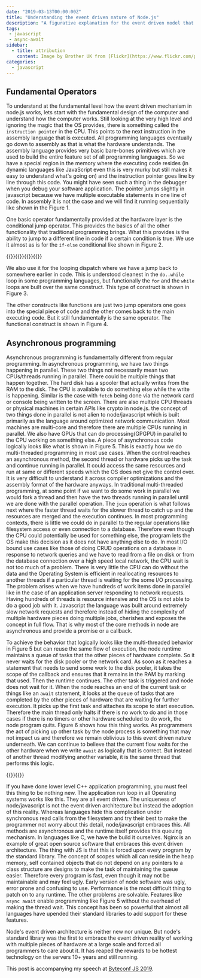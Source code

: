 ```yaml
---
date: "2019-03-13T00:00:00Z"
title: "Understanding the event driven nature of Node.js"
description: "A figurative explanation for the event driven model that is present in node.js"
tags:
 - javascript
 - async-await
sidebar:
  - title: attribution
    content: Image by Brother UK from [Flickr](https://www.flickr.com/photos/brother-uk/33064183161)
categories:
  - javascript
---
```


## Fundamental Operators

To understand at the fundamental level how the event driven mechanism in node.js works, lets start with the fundamental design of the computer and understand how the computer works. Still looking at the very high level and ignoring the magic that the OS provides, there is something called the `instruction pointer` in the CPU. This points to the next instruction in the assembly language that is executed. All programming languages eventually go down to assembly as that is what the hardware understands. The assembly language provides very basic bare-bones primitives which are used to build the entire feature set of all programming languages. So we have a special region in the memory where the executing code resides (in dynamic languages like JavaScript even this is very murky but still makes it easy to understand what's going on) and the instruction pointer goes line by line through this code. You might have seen such a thing in the debugger when you debug your software application. The pointer jumps slightly in javascript because we have multiple executable statements in one line of code. In assembly it is not the case and we will find it running sequentially like shown in the Figure 1.

One basic operator fundamentally provided at the hardware layer is the conditional jump operator. This provides the basics of all the other functionality that traditional programming brings. What this provides is the ability to jump to a different line in code if a certain condition is true. We use it almost as is for the `if-else` conditional like shown in Figure 2.
<div class="items-4">{{<fig alt="Sequential Execution" width="300" height="365" nomin="true" src="sequential.gif" title="Sequential Execution" >}}{{<fig alt="Conditional Execution" width="300" height="365" nomin="true" src="conditional.gif" title="Conditional Execution" >}}{{<fig alt="Loop Execution" width="300" height="365" nomin="true" src="loop.gif" title="Loop Execution" >}}{{<fig alt="Function Execution" width="300" height="365" nomin="true" src="function.gif" title="Function Execution" >}}</div>

We also use it for the looping dispatch where we have a jump back to somewhere earlier in code. This is understood cleanest in the `do..while` loop in some programming languages, but functionally the `for` and the `while` loops are built over the same construct. This type of construct is shown in Figure 3.

The other constructs like functions are just two jump operators one goes into the special piece of code and the other comes back to the main executing code. But it still fundamentally is the same operator. The functional construct is shown in Figure 4.

## Asynchronous programming
Asynchronous programming is fundamentally different from regular programming. In asynchronous programming, we have two things happening in parallel. These two things not necessarily mean two CPUs/threads running in parallel. There could be multiple things that happen together. The hard disk has a spooler that actually writes from the RAM to the disk. The CPU is available to do something else while the write is happening. Similar is the case with `fetch` being done via the network card or console being written to the screen. There are also multiple CPU threads or physical machines in certain APIs like crypto in node.js. the concept of two things done in parallel is not alien to node/javascript which is built primarily as the language around optimized network communication. Most machines are multi-core and therefore there are multiple CPUs running in parallel. We also have GPUs that can do processing(GPGPU) in parallel to the CPU working on something else.
A piece of asynchronous code logically looks like what is shown in Figure 5. This is exactly how we do multi-threaded programming in most use cases. When the control reaches an asynchronous method, the second thread or hardware picks up the task and continue running in parallel. It could access the same resources and run at same or different speeds which the OS does not give the control over. It is very difficult to understand it across compiler optimizations and the assembly format of the hardware anyways. In traditional multi-threaded programming, at some point if we want to do some work in parallel we would fork a thread and then have the two threads running in parallel until we are done with the parallel operation. The `join` operation is what follows next where the faster thread waits for the slower thread to catch up and the resources are merged and the execution continues.
In most programming contexts, there is little we could do in parallel to the regular operations like filesystem access or even connection to a database. Therefore even though the CPU could potentially be used for something else, the program lets the OS make this decision as it does not have anything else to do. In most I/O bound use cases like those of doing CRUD operations on a database in response to network queries and we have to read from a file on disk or from the database connection over a high speed local network, the CPU wait is not too much of a problem. There is very little the CPU can do without the data and the Operating System is efficient in reallocating resources to another threads if a particular thread is waiting for the some I/O processing. The problem arises when we have hundreds of work items done in parallel like in the case of an application server responding to network requests. Having hundreds of threads is resource intensive and the OS is not able to do a good job with it. Javascript the language was built around extremely slow network requests and therefore instead of hiding the complexity of multiple hardware pieces doing multiple jobs, cherishes and exposes the concept in full flow. That is why most of the core methods in node are asynchronous and provide a promise or a callback.

To achieve the behavior that logically looks like the multi-threaded behavior in Figure 5 but can reuse the same flow of execution, the node runtime maintains a queue of tasks that the other pieces of hardware complete. So it never waits for the disk pooler or the network card. As soon as it reaches a statement that needs to send some work to the disk pooler, it takes the scope of the callback and ensures that it remains in the RAM by marking that used. Then the runtime continues. The other task is triggered and node does not wait for it. When the node reaches an end of the current task or things like an `await` statement, it looks at the queue of tasks that are completed by the other pieces of hardware that are waiting for further execution. It picks up the first task and attaches its scope to start execution. Therefore the main thread only halts if there is no work to do and in those cases if there is no timers or other hardware scheduled to do work, the node program quits. Figure 6 shows how this thing works. As programmers the act of picking up other task by the node process is something that may not impact us and therefore we remain oblivious to this event driven nature underneath. We can continue to believe that the current flow waits for the other hardware when we write `await` as logically that is correct. But instead of another thread modifying another variable, it is the same thread that performs this logic.

<div class="items-2">
{{<fig alt="Logical Async" width="300" height="365" nomin="true" src="logical.gif" title="Logical Async" >}}{{<fig alt="Event Driven Async" width="300" height="365" nomin="true" src="event-driven.gif" title="Event Driven Async" >}}
</div>

If you have done lower level C++ application programming, you must feel this thing to be nothing new. The application run loop in all Operating systems works like this. They are all event driven. The uniqueness of node/javascript is not the event driven architecture but instead the adoption of this reality. Whereas languages hide this complication under synchronous read calls from the filesystem and try their best to make the programmer not worry about this detail, node/javascript embraces this. All methods are asynchronous and the runtime itself provides this queuing mechanism. In languages like C, we have the build it ourselves. Nginx is an example of great open source software that embraces this event driven architecture. The thing with JS is that this is forced upon every program by the standard library. The concept of scopes which all can reside in the heap memory, self contained objects that do not depend on any pointers to a class structure are designs to make the task of maintaining the queue easier. Therefore every program is fast, even though it may not be maintainable and may feel ugly. Early version of node software was ugly, error prone and confusing to use. Performance is the most difficult thing to patch on to any runtime. The other problems are solvable. Features like `async await` enable programming like Figure 5 without the overhead of making the thread wait. This concept has been so powerful that almost all languages have upended their standard libraries to add support for these features.

Node's event driven architecture is neither new nor unique. But node's standard library was the first to embrace the event driven reality of working with multiple pieces of hardware at a large scale and forced all programmers to care about it. It has reaped the rewards to be hottest technology on the servers 10+ years and still running.

This post is accompanying my speech at [Byteconf JS 2019](https://www.byteconf.com/js-2019).

